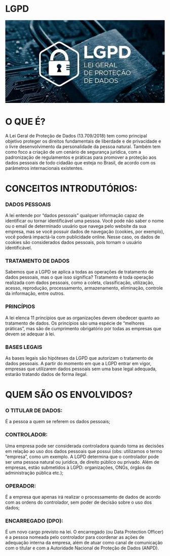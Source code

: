 # LGPD
![LGPD Image](/images/lgpd.jpg)

# O QUE É?
A Lei Geral de Proteção de Dados (13.709/2018) tem como principal objetivo proteger os direitos fundamentais de liberdade e de privacidade e o livre desenvolvimento da personalidade da pessoa natural. Também tem como foco a criação de um cenário de segurança jurídica, com a padronização de regulamentos e práticas para promover a proteção aos dados pessoais de todo cidadão que esteja no Brasil, de acordo com os parâmetros internacionais existentes.

# CONCEITOS INTRODUTÓRIOS:
### DADOS PESSOAIS
A lei entende por “dados pessoais” qualquer informação capaz de identificar ou tornar identificável uma pessoa. Você pode não saber o nome ou o email de determinado usuário que navega pelo website da sua empresa, mas se você possuir dados de navegação (cookies, por exemplo), você poderá impactá-la com publicidade online. Nesse caso, os dados de cookies são considerados dados pessoais, pois tornam o usuário identificável.

### TRATAMENTO DE DADOS
Sabemos que a LGPD se aplica a todas as operações de tratamento de dados pessoais, mas o que isso significa? Tratamento é toda operação realizada com dados pessoais, como a coleta, classificação, utilização, acesso, reprodução, processamento, armazenamento, eliminação, controle da informação, entre outros.

### PRINCÍPIOS
A lei elenca 11 princípios que as organizações devem obedecer quanto ao tratamento de dados. Os princípios são uma espécie de “melhores práticas”, mas são de cumprimento obrigatório por todas as empresas que devem se adequar à lei.

### BASES LEGAIS
As bases legais são hipóteses da LGPD que autorizam o tratamento de dados pessoais. A partir do momento em que a LGPD entrar em vigor, empresas que utilizarem dados pessoais sem uma base legal adequada, estarão tratando dados de forma ilegal.

# QUEM SÃO OS ENVOLVIDOS?
### O TITULAR DE DADOS:
É a pessoa a quem se referem os dados pessoais;  
### CONTROLADOR:
Uma empresa pode ser considerada controladora quando toma as decisões em relação ao uso dos dados pessoais que possui (obs: utilizamos o termo “empresa”, como um exemplo. A LGPD determina que o controlador pode ser uma pessoa natural ou jurídica, de direito público ou privado. Além de empresas, estão submetidos à LGPD: organizações, ONGs, órgãos da administração pública etc.);  
### OPERADOR:
É a empresa que apenas irá realizar o processamento de dados de acordo com as ordens do controlador, sem poder de decisão sobre o uso dos dados;  
### ENCARREGADO (DPO):
É um novo cargo previsto na lei. O encarregado (ou Data Protection Officer) é a pessoa nomeada pelo controlador para coordenar as ações de adequação interna da empresa, além de atuar como canal de comunicação com o titular e com a Autoridade Nacional de Proteção de Dados (ANPD).
